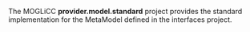 The MOGLiCC **provider.model.standard** project provides the standard implementation for the MetaModel defined in the interfaces project.
